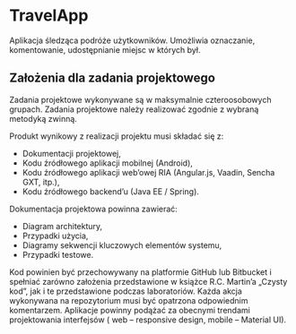 # TravelApp
Aplikacja śledząca podróże użytkowników. Umożliwia oznaczanie, komentowanie, udostępnianie miejsc w których był.


Założenia dla zadania projektowego
----------------------------------
Zadania projektowe wykonywane są w maksymalnie czteroosobowych grupach. Zadania projektowe należy realizować zgodnie z wybraną metodyką zwinną.

Produkt wynikowy z realizacji projektu musi składać się z:

 - Dokumentacji projektowej, 
 - Kodu źródłowego aplikacji mobilnej
   (Android), 
 - Kodu źródłowego aplikacji web’owej RIA (Angular.js,
   Vaadin, Sencha GXT, itp.), 
 - Kodu źródłowego backend’u (Java EE /
   Spring).

Dokumentacja projektowa powinna zawierać:

 - Diagram architektury,
 - Przypadki użycia,
 - Diagramy sekwencji kluczowych elementów systemu,
 - Przypadki testowe.

Kod powinien być przechowywany na platformie GitHub lub Bitbucket i spełniać zarówno założenia przedstawione w książce R.C. Martin’a „Czysty kod”, jak i te przedstawione podczas laboratoriów. Każda akcja wykonywana na repozytorium musi być opatrzona odpowiednim komentarzem. Aplikacje powinny podążać za obecnymi trendami projektowania interfejsów ( web – responsive design, mobile – Material UI).
